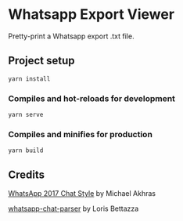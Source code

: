 # Whatsapp Export Viewer
Pretty-print a Whatsapp export .txt file.

## Project setup
```
yarn install
```

### Compiles and hot-reloads for development
```
yarn serve
```

### Compiles and minifies for production
```
yarn build
```

## Credits
[WhatsApp 2017 Chat Style](https://codepen.io/makhras/pen/egqqoN) by Michael Akhras

[whatsapp-chat-parser](https://github.com/Pustur/whatsapp-chat-parser) by Loris Bettazza
